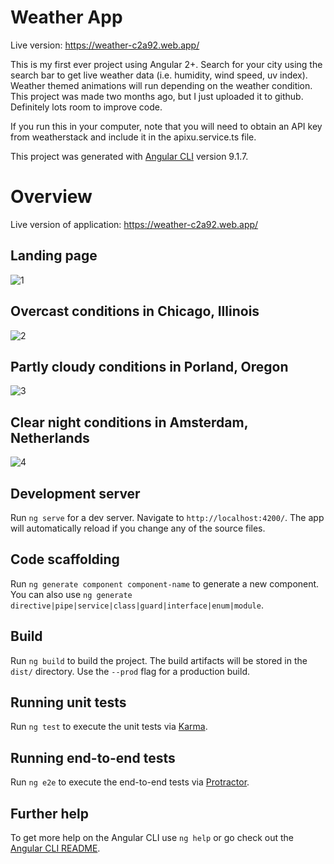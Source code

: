 # Weather App

Live version: https://weather-c2a92.web.app/

This is my first ever project using Angular 2+. Search for your city using the search bar to get live weather data (i.e. humidity, wind speed, uv index). Weather themed animations will run depending on the weather condition. This project was made two months ago, but I just uploaded it to github. Definitely lots room to improve code.

If you run this in your computer, note that you will need to obtain an API key from weatherstack and include it in the apixu.service.ts file.

This project was generated with [Angular CLI](https://github.com/angular/angular-cli) version 9.1.7.

# Overview
Live version of application: https://weather-c2a92.web.app/

## Landing page
![1](https://user-images.githubusercontent.com/62124046/96059637-57965600-0e43-11eb-9281-92efea712e2e.png)

## Overcast conditions in Chicago, Illinois
![2](https://user-images.githubusercontent.com/62124046/96059639-58c78300-0e43-11eb-8bba-c69193f3f40a.png)

## Partly cloudy conditions in Porland, Oregon
![3](https://user-images.githubusercontent.com/62124046/96059643-59f8b000-0e43-11eb-84b6-819f17ad5604.png)

## Clear night conditions in Amsterdam, Netherlands
![4](https://user-images.githubusercontent.com/62124046/96059644-5a914680-0e43-11eb-9a66-fe169fc1eda1.png)


## Development server

Run `ng serve` for a dev server. Navigate to `http://localhost:4200/`. The app will automatically reload if you change any of the source files.

## Code scaffolding

Run `ng generate component component-name` to generate a new component. You can also use `ng generate directive|pipe|service|class|guard|interface|enum|module`.

## Build

Run `ng build` to build the project. The build artifacts will be stored in the `dist/` directory. Use the `--prod` flag for a production build.

## Running unit tests

Run `ng test` to execute the unit tests via [Karma](https://karma-runner.github.io).

## Running end-to-end tests

Run `ng e2e` to execute the end-to-end tests via [Protractor](http://www.protractortest.org/).

## Further help

To get more help on the Angular CLI use `ng help` or go check out the [Angular CLI README](https://github.com/angular/angular-cli/blob/master/README.md).
